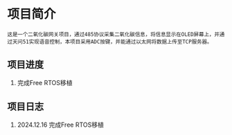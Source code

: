 # 项目简介
    这是一个二氧化碳网关项目，通过485协议采集二氧化碳信息，将信息显示在OLED屏幕上，并通过天问51实现语音控制，本项目采用ADC按键，并能通过以太网将数据上传至TCP服务器。

## 项目进度
1. 完成Free RTOS移植


## 项目日志
1. 2024.12.16 完成Free RTOS移植


